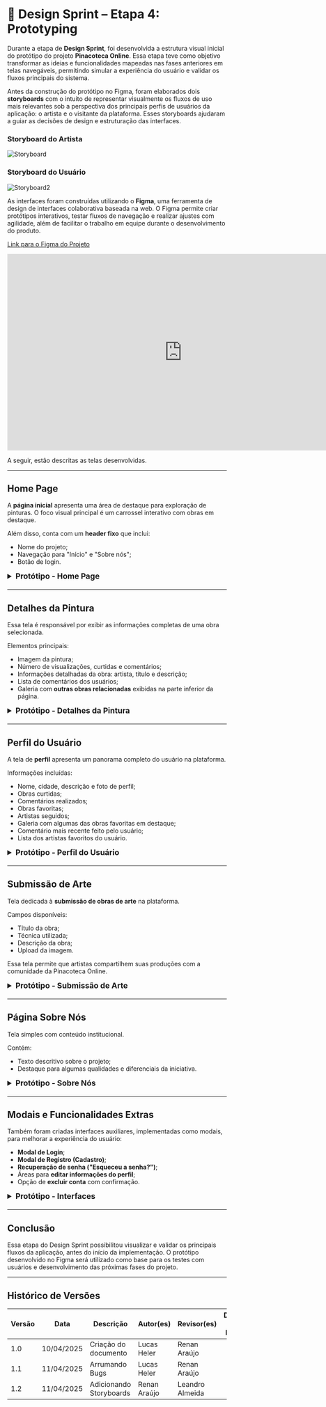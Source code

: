 # 📍 Design Sprint – Etapa 4: Prototyping

Durante a etapa de **Design Sprint**, foi desenvolvida a estrutura visual inicial do protótipo do projeto **Pinacoteca Online**. Essa etapa teve como objetivo transformar as ideias e funcionalidades mapeadas nas fases anteriores em telas navegáveis, permitindo simular a experiência do usuário e validar os fluxos principais do sistema.

Antes da construção do protótipo no Figma, foram elaborados dois **storyboards** com o intuito de representar visualmente os fluxos de uso mais relevantes sob a perspectiva dos principais perfis de usuários da aplicação: o artista e o visitante da plataforma. Esses storyboards ajudaram a guiar as decisões de design e estruturação das interfaces.

### Storyboard do Artista

![Storyboard](https://github.com/UnBArqDsw2025-1-Turma01/2025.1-T01-_G2_PinacotecaOnline_Entrega_01/blob/main/docs/assets/images/storyboards/storyboard.jpg?raw=true)

### Storyboard do Usuário

![Storyboard2](https://github.com/UnBArqDsw2025-1-Turma01/2025.1-T01-_G2_PinacotecaOnline_Entrega_01/blob/main/docs/assets/images/storyboards/storyboard2.jpg?raw=true)


As interfaces foram construídas utilizando o **Figma**, uma ferramenta de design de interfaces colaborativa baseada na web. O Figma permite criar protótipos interativos, testar fluxos de navegação e realizar ajustes com agilidade, além de facilitar o trabalho em equipe durante o desenvolvimento do produto.


[Link para o Figma do Projeto](https://www.figma.com/design/EUedwkrCnuXfJKgCmqOsLa/Prot%C3%B3tipo-Arquitetura?node-id=0-1&t=Hk4CT4Dt440oTuGY-1)

<iframe style="border: 1px solid rgba(0, 0, 0, 0.1);" width="800" height="450" src="https://embed.figma.com/proto/EUedwkrCnuXfJKgCmqOsLa/Prot%C3%B3tipo-Arquitetura?node-id=23-22&p=f&scaling=scale-down&content-scaling=fixed&page-id=0%3A1&starting-point-node-id=23%3A22&embed-host=share" allowfullscreen></iframe>

A seguir, estão descritas as telas desenvolvidas.

---

## Home Page

A **página inicial** apresenta uma área de destaque para exploração de pinturas. O foco visual principal é um carrossel interativo com obras em destaque.

Além disso, conta com um **header fixo** que inclui:
- Nome do projeto;
- Navegação para "Início" e "Sobre nós";
- Botão de login.

<details style="margin-bottom: 20px;">
  <summary style="font-size: 1.1rem;"><strong> Protótipo - Home Page</strong></summary>
  <p><img src="https://github.com/UnBArqDsw2025-1-Turma01/2025.1-T01-_G2_PinacotecaOnline_Entrega_01/blob/main/docs/assets/images/prototipo/home.png?raw=true" style="max-width: 100%; height: auto; margin-top: 10px;" /></p>
</details>

---

## Detalhes da Pintura

Essa tela é responsável por exibir as informações completas de uma obra selecionada.

Elementos principais:
- Imagem da pintura;
- Número de visualizações, curtidas e comentários;
- Informações detalhadas da obra: artista, título e descrição;
- Lista de comentários dos usuários;
- Galeria com **outras obras relacionadas** exibidas na parte inferior da página.

<details style="margin-bottom: 20px;">
  <summary style="font-size: 1.1rem;"><strong> Protótipo - Detalhes da Pintura</strong></summary>
  <p><img src="https://github.com/UnBArqDsw2025-1-Turma01/2025.1-T01-_G2_PinacotecaOnline_Entrega_01/blob/main/docs/assets/images/prototipo/detalhe.png?raw=true" style="max-width: 100%; height: auto; margin-top: 10px;" /></p>
</details>

---

## Perfil do Usuário

A tela de **perfil** apresenta um panorama completo do usuário na plataforma.

Informações incluídas:
- Nome, cidade, descrição e foto de perfil;
- Obras curtidas;
- Comentários realizados;
- Obras favoritas;
- Artistas seguidos;
- Galeria com algumas das obras favoritas em destaque;
- Comentário mais recente feito pelo usuário;
- Lista dos artistas favoritos do usuário.

<details style="margin-bottom: 20px;">
  <summary style="font-size: 1.1rem;"><strong> Protótipo - Perfil do Usuário</strong></summary>
  <p><img src="https://github.com/UnBArqDsw2025-1-Turma01/2025.1-T01-_G2_PinacotecaOnline_Entrega_01/blob/main/docs/assets/images/prototipo/perfil.png?raw=true" style="max-width: 100%; height: auto; margin-top: 10px;" /></p>
</details>

---

## Submissão de Arte

Tela dedicada à **submissão de obras de arte** na plataforma.

Campos disponíveis:
- Título da obra;
- Técnica utilizada;
- Descrição da obra;
- Upload da imagem.

Essa tela permite que artistas compartilhem suas produções com a comunidade da Pinacoteca Online.

<details style="margin-bottom: 20px;">
  <summary style="font-size: 1.1rem;"><strong> Protótipo - Submissão de Arte</strong></summary>
  <p><img src="https://github.com/UnBArqDsw2025-1-Turma01/2025.1-T01-_G2_PinacotecaOnline_Entrega_01/blob/main/docs/assets/images/prototipo/submit.png?raw=true" style="max-width: 100%; height: auto; margin-top: 10px;" /></p>
</details>

---

## Página Sobre Nós

Tela simples com conteúdo institucional.

Contém:
- Texto descritivo sobre o projeto;
- Destaque para algumas qualidades e diferenciais da iniciativa.

<details style="margin-bottom: 20px;">
  <summary style="font-size: 1.1rem;"><strong> Protótipo - Sobre Nós</strong></summary>
  <p><img src="https://github.com/UnBArqDsw2025-1-Turma01/2025.1-T01-_G2_PinacotecaOnline_Entrega_01/blob/main/docs/assets/images/prototipo/sobre.png?raw=true" style="max-width: 100%; height: auto; margin-top: 10px;" /></p>
</details>

---

## Modais e Funcionalidades Extras

Também foram criadas interfaces auxiliares, implementadas como modais, para melhorar a experiência do usuário:

- **Modal de Login**;
- **Modal de Registro (Cadastro)**;
- **Recuperação de senha ("Esqueceu a senha?")**;
- Áreas para **editar informações do perfil**;
- Opção de **excluir conta** com confirmação.

<details style="margin-bottom: 20px;">
  <summary style="font-size: 1.1rem;"><strong> Protótipo - Interfaces</strong></summary>
  <p><img src="https://github.com/UnBArqDsw2025-1-Turma01/2025.1-T01-_G2_PinacotecaOnline_Entrega_01/blob/main/docs/assets/images/prototipo/modais.png?raw=true" style="max-width: 100%; height: auto; margin-top: 10px;" /></p>
</details>

---

## Conclusão

Essa etapa do Design Sprint possibilitou visualizar e validar os principais fluxos da aplicação, antes do início da implementação. O protótipo desenvolvido no Figma será utilizado como base para os testes com usuários e desenvolvimento das próximas fases do projeto.

---

## Histórico de Versões


| Versão | Data       | Descrição           | Autor(es)                | Revisor(es)       | Detalhes da Revisão               |
|--------|------------|---------------------|--------------------------|-------------------|-----------------------------------|
| 1.0    | 10/04/2025 | Criação do documento | Lucas Heler | Renan Araújo | |
| 1.1    | 11/04/2025 | Arrumando Bugs | Lucas Heler | Renan Araújo | |
| 1.2    | 11/04/2025 | Adicionando Storyboards | Renan Araújo | Leandro Almeida | |

